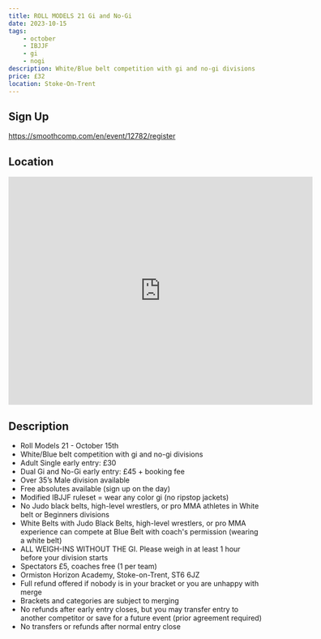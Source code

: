 ```yaml
---
title: ROLL MODELS 21 Gi and No-Gi
date: 2023-10-15
tags:
    - october
    - IBJJF
    - gi 
    - nogi 
description: White/Blue belt competition with gi and no-gi divisions
price: £32
location: Stoke-On-Trent
---
```

## Sign Up
https://smoothcomp.com/en/event/12782/register

## Location
<iframe src="https://www.google.com/maps/embed?pb=!1m17!1m12!1m3!1d2397.085796247875!2d-2.199733284171838!3d53.07273207992253!2m3!1f0!2f0!3f0!3m2!1i1024!2i768!4f13.1!3m2!1m1!2zNTPCsDA0JzIxLjgiTiAywrAxMSc1MS4yIlc!5e0!3m2!1sen!2suk!4v1690223329769!5m2!1sen!2suk" width="600" height="450" style="border:0;" allowfullscreen="" loading="lazy" referrerpolicy="no-referrer-when-downgrade"></iframe>

## Description
<ul>
  <li>Roll Models 21 - October 15th</li>
  <li>White/Blue belt competition with gi and no-gi divisions</li>
  <li>Adult Single early entry: £30</li>
  <li>Dual Gi and No-Gi early entry: £45 + booking fee</li>
  <li>Over 35’s Male division available</li>
  <li>Free absolutes available (sign up on the day)</li>
  <li>Modified IBJJF ruleset = wear any color gi (no ripstop jackets)</li>
  <li>No Judo black belts, high-level wrestlers, or pro MMA athletes in White belt or Beginners divisions</li>
  <li>White Belts with Judo Black Belts, high-level wrestlers, or pro MMA experience can compete at Blue Belt with coach's permission (wearing a white belt)</li>
  <li>ALL WEIGH-INS WITHOUT THE GI. Please weigh in at least 1 hour before your division starts</li>
  <li>Spectators £5, coaches free (1 per team)</li>
  <li>Ormiston Horizon Academy, Stoke-on-Trent, ST6 6JZ</li>
  <li>Full refund offered if nobody is in your bracket or you are unhappy with merge</li>
  <li>Brackets and categories are subject to merging</li>
  <li>No refunds after early entry closes, but you may transfer entry to another competitor or save for a future event (prior agreement required)</li>
  <li>No transfers or refunds after normal entry close</li>
</ul>
